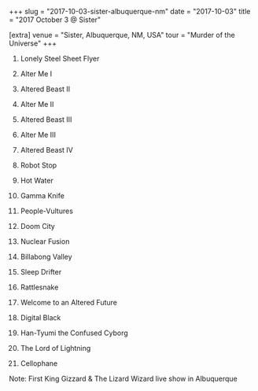 +++
slug = "2017-10-03-sister-albuquerque-nm"
date = "2017-10-03"
title = "2017 October 3 @ Sister"

[extra]
venue = "Sister, Albuquerque, NM, USA"
tour = "Murder of the Universe"
+++


 1. Lonely Steel Sheet Flyer

 2. Alter Me I

 3. Altered Beast II

 4. Alter Me II

 5. Altered Beast III

 6. Alter Me III

 7. Altered Beast IV

 8. Robot Stop

 9. Hot Water

10. Gamma Knife

11. People-Vultures

12. Doom City

13. Nuclear Fusion

14. Billabong Valley

15. Sleep Drifter

16. Rattlesnake

17. Welcome to an Altered Future

18. Digital Black

19. Han-Tyumi the Confused Cyborg

20. The Lord of Lightning

21. Cellophane


Note: First King Gizzard & The Lizard Wizard live show in Albuquerque
